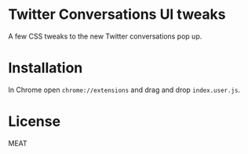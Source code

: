 # Twitter Conversations UI tweaks

A few CSS tweaks to the new Twitter conversations pop up.

# Installation

In Chrome open `chrome://extensions` and drag and drop `index.user.js`.

# License

MEAT